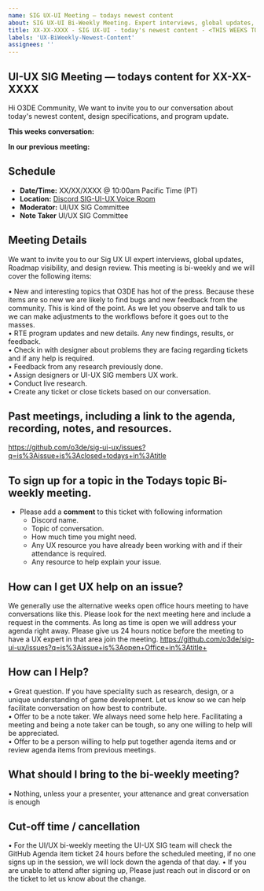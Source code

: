 ```yaml
---
name: SIG UX-UI Meeting — todays newest content
about: SIG UX-UI Bi-Weekly Meeting. Expert interviews, global updates, roadmap visibility, and design review.
title: XX-XX-XXXX - SIG UX-UI - today's newest content - <THIS WEEKS TOPIC>
labels: 'UX-BiWeekly-Newest-Content'
assignees: ''
---
```



## UI-UX SIG Meeting — todays content for XX-XX-XXXX

Hi O3DE Community,
We want to invite you to our conversation about today's newest content, design specifications, and program update. 

**This weeks conversation:**  
 
**In our previous meeting:**  
 
 
 ## Schedule
- **Date/Time:** XX/XX/XXXX @ 10:00am Pacific Time (PT) 
- **Location:** [Discord SIG-UI-UX Voice Room](https://discord.gg/Mc6jStmuMK)
- **Moderator:** UI/UX SIG Committee
- **Note Taker** UI/UX SIG Committee

## Meeting Details
We want to invite you to our Sig UX UI expert interviews, global updates, Roadmap visibility, and design review. This meeting is bi-weekly and we will cover the following items:

•  New and interesting topics that O3DE has hot of the press. Because these items are so new we are likely to find bugs and new feedback from the community. This is kind of the point. As we let you observe and talk to us we can make adjustments to the workflows before it goes out to the masses.  
• RTE program updates and new details. Any new findings, results, or feedback.  
• Check in with designer about problems they are facing regarding tickets and if any help is required.  
• Feedback from any research previously done.  
• Assign designers or UI-UX SIG members UX work.  
• Conduct live research.  
• Create any ticket or close tickets based on our conversation.  


## Past meetings, including a link to the agenda, recording, notes, and resources.
 https://github.com/o3de/sig-ui-ux/issues?q=is%3Aissue+is%3Aclosed+todays+in%3Atitle

## To sign up for a topic in the Todays topic Bi-weekly meeting. 
 - Please add a **comment** to this ticket with following information
   - Discord name.
   - Topic of conversation.  
   - How much time you might need.  
   - Any UX resource you have already been working with and if their attendance is required.  
   - Any resource to help explain your issue. 


## How can I get UX help on an issue?
We generally use the alternative weeks open office hours meeting to have conversations like this. Please look for the next meeting here and include a request in the comments. As long as time is open we will address your agenda right away. Please give us 24 hours notice before the meeting to have a UX expert in that area join the meeting. 
 https://github.com/o3de/sig-ui-ux/issues?q=is%3Aissue+is%3Aopen+Office+in%3Atitle+
  
 
## How can I Help? 
• Great question. If you have speciality such as research, design, or a unique understanding of game development. Let us know so we can help facilitate conversation on how best to contribute.  
• Offer to be a note taker. We always need some help here. Facilitating a meeting and being a note taker can be tough, so any one willing to help will be appreciated.   
• Offer to be a person willing to help put together agenda items and or review agenda items from previous meetings.  

## What should I bring to the bi-weekly meeting?
• Nothing, unless your a presenter, your attenance and great conversation is enough

## Cut-off time / cancellation 
• For the UI/UX bi-weekly meeting the UI-UX SIG team will check the GitHub Agenda item ticket 24 hours before the scheduled meeting, if no one signs up in the session, we will lock down the agenda of that day.
• If you are unable to attend after signing up, Please just reach out in discord or on the ticket to let us know about the change.
